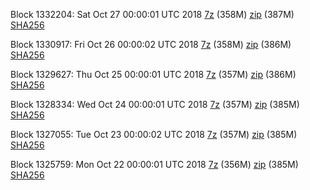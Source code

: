 Block 1332204: Sat Oct 27 00:00:01 UTC 2018 [7z](https://transfer.sh/ICHSa/bootstrap.dat.20181027.7z) (358M) [zip](https://transfer.sh/IhQIF/bootstrap.dat.20181027.zip) (387M) [SHA256](https://transfer.sh/CtJFs/sha256.txt)

Block 1330917: Fri Oct 26 00:00:02 UTC 2018 [7z](https://transfer.sh/ix2x5/bootstrap.dat.20181026.7z) (358M) [zip](https://transfer.sh/10PMG9/bootstrap.dat.20181026.zip) (386M) [SHA256](https://transfer.sh/1xnEJ/sha256.txt)

Block 1329627: Thu Oct 25 00:00:01 UTC 2018 [7z](https://transfer.sh/96s9M/bootstrap.dat.20181025.7z) (357M) [zip](https://transfer.sh/Sj6JV/bootstrap.dat.20181025.zip) (386M) [SHA256](https://transfer.sh/12v9Ln/sha256.txt)

Block 1328334: Wed Oct 24 00:00:01 UTC 2018 [7z](https://transfer.sh/6WN7u/bootstrap.dat.20181024.7z) (357M) [zip](https://transfer.sh/Oqhmh/bootstrap.dat.20181024.zip) (385M) [SHA256](https://transfer.sh/oO0O7/sha256.txt)

Block 1327055: Tue Oct 23 00:00:02 UTC 2018 [7z](https://transfer.sh/VUuTN/bootstrap.dat.20181023.7z) (357M) [zip](https://transfer.sh/15XenY/bootstrap.dat.20181023.zip) (385M) [SHA256](https://transfer.sh/tbkLN/sha256.txt)

Block 1325759: Mon Oct 22 00:00:01 UTC 2018 [7z](https://transfer.sh/piLER/bootstrap.dat.20181022.7z) (356M) [zip](https://transfer.sh/VI2WY/bootstrap.dat.20181022.zip) (385M) [SHA256](https://transfer.sh/D7ldX/sha256.txt)
